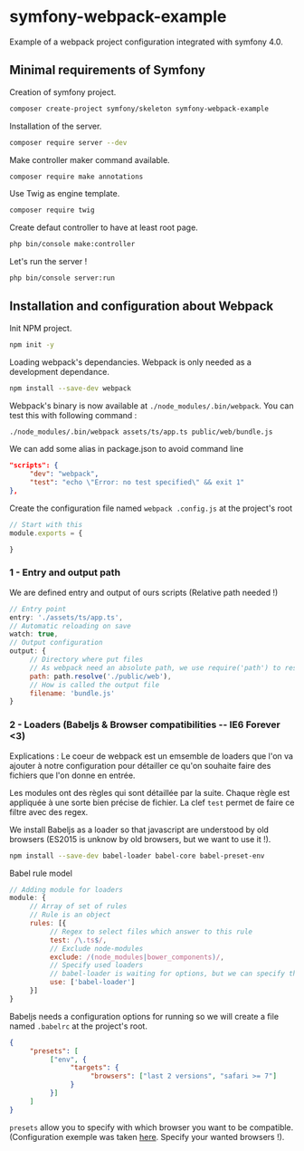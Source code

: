 # symfony-webpack-example
Example of a webpack project configuration integrated with symfony 4.0.

## Minimal requirements of Symfony
Creation of symfony project.
```bash
composer create-project symfony/skeleton symfony-webpack-example
```

Installation of the server.
```bash
composer require server --dev
```

Make controller maker command available.
```bash
composer require make annotations
```

Use Twig as engine template.
```bash
composer require twig
```

Create defaut controller to have at least root page.
```bash
php bin/console make:controller
```

Let's run the server !
```bash
php bin/console server:run
```

## Installation and configuration about Webpack
Init NPM project.
```bash
npm init -y
```

Loading webpack's dependancies. Webpack is only needed as a development dependance.
```bash
npm install --save-dev webpack 
```

Webpack's binary is now available at `./node_modules/.bin/webpack`. You can test this with following command : 
```bash
./node_modules/.bin/webpack assets/ts/app.ts public/web/bundle.js
```

We can add some alias in package.json to avoid command line
```json
"scripts": {
     "dev": "webpack",
     "test": "echo \"Error: no test specified\" && exit 1"
},
```

Create the configuration file named `webpack
.config.js` at the project's root
```js
// Start with this 
module.exports = {

}
```

### 1 - Entry and output path

We are defined entry and output of ours scripts (Relative path needed !)
```js
// Entry point
entry: './assets/ts/app.ts',
// Automatic reloading on save
watch: true,
// Output configuration
output: {
     // Directory where put files
     // As webpack need an absolute path, we use require('path') to resolve it
     path: path.resolve('./public/web'),
     // How is called the output file
     filename: 'bundle.js'
}
```

### 2 - Loaders (Babeljs & Browser compatibilities -- IE6 Forever <3)

Explications : Le coeur de webpack est un emsemble de loaders que l'on va ajouter à notre configuration pour détailler ce qu'on souhaite faire des fichiers que l'on donne en entrée.

Les modules ont des règles qui sont détaillée par la suite. Chaque règle est appliquée à une sorte bien précise de fichier. La clef `test` permet de faire ce filtre avec des regex.

We install Babeljs as a loader so that javascript are understood by old browsers (ES2015 is unknow by old browsers, but we want to use it !).
```bash
npm install --save-dev babel-loader babel-core babel-preset-env
```

Babel rule model
```js
// Adding module for loaders
module: {
     // Array of set of rules
     // Rule is an object
     rules: [{
          // Regex to select files which answer to this rule
          test: /\.ts$/,
          // Exclude node-modules
          exclude: /(node_modules|bower_components)/,
          // Specify used loaders
          // babel-loader is waiting for options, but we can specify them in an other file called .babelrc
          use: ['babel-loader']
     }]
}
```

Babeljs needs a configuration options for running so we will create a file named `.babelrc` at the project's root.

```json
{
     "presets": [
          ["env", {
               "targets": {
                    "browsers": ["last 2 versions", "safari >= 7"]
               }
          }]
     ]
}
```

`presets` allow you to specify with which browser you want to be compatible. (Configuration exemple was taken [here](https://babeljs.io/docs/plugins/preset-env). Specify your wanted browsers !).
